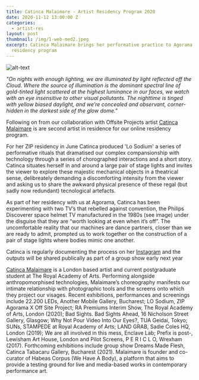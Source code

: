 ```yaml
---
title: Catinca Malaimare - Artist Residency Program 2020
date: 2020-11-12 13:00:00 Z
categories:
  - artist-res
layout: post
thumbnail: /img/1-web-med2.jpeg
excerpt: Catinca Malaimare brings her performative practice to Agorama's artist
  residency program
---
```

![alt-text](/img/1-web-med2.jpeg)

*"On nights with enough lighting, we are illuminated by light reflected off the Cloud. Where the source of illumination is the dominant spectral line of gold-tinted light scattered at the highest luminance in our faces, we watch with an eye insensitive to other visual pollutants. The nighttime is tinged with yellow biased daylight, and we’re concealed and observant, corner-hidden in the darkest side of the glow dome."*

Following on from our collaboration with Offsite Projects artist [Catinca Malaimare](https://www.catincamalaimare.com/) is are second artist in residence for our online residency program. 

For her ZIP residency in June Catinca produced 'Lo Sodium' a series of performative rituals that dramatised our complex compansionship with technology through a series of chorographed interactions and a short story.  Catinca situates herself in and around a large pair of stage lights and invites the viewer to explore these majestic mechanical objects in a theatrical sense, delibreately demanding a discomforting intensity from the viewer and asking us to share the awkward physical presence of these regal (but sadly now redundant) tecnological artefacts. 

As part of her residency with us at Agorama, Catinca has been experimenting with two TV’s that rebelled against convention, the Philips Discoverer space helmet TV manufactured in the 1980s (see image) under the disguise that they are “worth looking at even when it’s off”. The uncomfortable reality that our machines are dance partners, closer than we are ready to admit, prompted us to work together on the construction of a pair of stage lights where bodies mimic one another.

Catinca is regularly documenting the process on her [Instagram](https://www.instagram.com/catincamalaimare/) and the outputs will be shared publically as part of a group show early next year

[Catinca Malaimare](https://www.catincamalaimare.com/) is a London based artist and current postgraduate student at The Royal Academy of Arts. Performing alongside anthropomorphised technologies, Malaimare’s choreography manifests our intimate relationship with photographic tools and the screens onto which they project our visages. Recent exhibitions, performances and screenings include 22.200 LEDs, Another Mobile Gallery, Bucharest; LO Sodium, ZIP Agorama X Off Site Project; RA Premiums Interim Show, The Royal Academy of Arts, London (2020); Bad Sights. Bad Sights Ahead, 16 Nicholson Street Gallery, Glasgow; Why Not Pour Video Into Our Eyes?, TUA Geidai, Tokyo; SUNs, STAMPEDE at Royal Academy of Arts; LAND GRAB, Sadie Coles HQ, London (2019); We are all involved in this mess, Enclave Lab; Prefix is post-, Lewisham Art House, London and Pilot Screens, P E R I C L O, Wrexham (2017). Forthcoming exhibitions include group show Dreams Made Flesh, Catinca Tabacaru Gallery, Bucharest (2021). Malaimare is founder and co-curator of Habeas Corpus (We Have A Body), a platform that aims to provide a testing ground for live and media-based works in contemporary performance art.